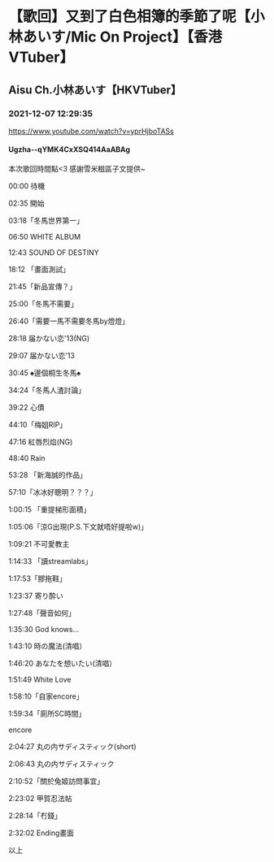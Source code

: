 # 【歌回】又到了白色相簿的季節了呢【小林あいす/Mic On Project】【香港VTuber】

## Aisu Ch.小林あいす【HKVTuber】

### 2021-12-07 12:29:35

https://www.youtube.com/watch?v=yprHjboTASs

#### Ugzha--qYMK4CxXSQ414AaABAg

本次歌回時間點<3 感謝雪米糍區子文提供~



00:00 待機

02:35 開始

03:18「冬馬世界第一」

06:50 WHITE ALBUM

12:43  SOUND OF DESTINY

18:12 「畫面測試」

21:45「新品宣傳？」

25:00「冬馬不需要」

26:40「需要一馬不需要冬馬by燈燈」

28:18 届かない恋'13(NG)

29:07 届かない恋'13

30:45 ♠邊個桐生冬馬♠

34:24「冬馬人渣討論」

39:22 心債

44:10「梅姐RIP」

47:16 紅唇烈焰(NG)

48:40 Rain

53:28 「新海誠的作品」

57:10「冰冰好聰明？？？」

1:00:15 「重提梯形面積」

1:05:06「涼G出現(P.S.下文就唔好提啦w)」

1:09:21 不可愛教主

1:14:33 「讀streamlabs」

1:17:53「膠拖鞋」

1:23:37 寄り酔い

1:27:48「聲音如何」

1:35:30 God knows...

1:43:10 時の魔法(清唱）

1:46:20 あなたを想いたい(清唱）

1:51:49 White Love

1:58:10「自家encore」

1:59:34「廁所SC時間」

encore

2:04:27 丸の内サディスティック(short)

2:06:43 丸の内サディスティック

2:10:52「關於兔姬訪問事宜」

2:23:02 甲賀忍法帖

2:28:14「冇錢」

2:32:02 Ending畫面



以上

